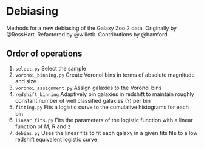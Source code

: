 # Debiasing

Methods for a new debiasing of the Galaxy Zoo 2 data.
Originally by @RossHart.
Refactored by @willetk.
Contributions by @bamford.

## Order of operations

1. `select.py` Select the sample
2. `voronoi_binning.py` Create Voronoi bins in terms of absolute magnitude and size
3. `voronoi_assignment.py` Assign galaxies to the Voronoi bins
4. `redshift_binning` Adaptively bin galaxies in redshift to maintain roughly constant number of well
    classified galaxies (?) per bin
5. `fitting.py` Fits a logistic curve to the cumulative histograms for each bin
6. `linear_fits.py` Fits the parameters of the logistic function with
    a linear function of M, R and z
7. `debias.py` Uses the linear fits to fit each galaxy in a given fits file to a low redshift equivalent logistic curve
